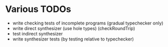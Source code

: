 # Various TODOs
* write checking tests of incomplete programs (gradual typechecker only)
* write direct synthesizer    (use hole types)  (checkRoundTrip)
* test indirect synthesizer
* write synthesizer tests (by testing relative to typechecker)